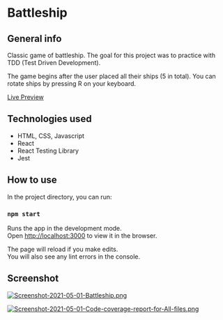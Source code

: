 # Battleship

## General info

Classic game of battleship. The goal for this project was to practice with TDD (Test Driven Development).

The game begins after the user placed all their ships (5 in total). You can rotate ships by pressing R on your keyboard.

[Live Preview](http://alessandrovinciabc.github.io/battleship-react)

## Technologies used

- HTML, CSS, Javascript
- React
- React Testing Library
- Jest

## How to use

In the project directory, you can run:

### `npm start`

Runs the app in the development mode.\
Open [http://localhost:3000](http://localhost:3000) to view it in the browser.

The page will reload if you make edits.\
You will also see any lint errors in the console.

## Screenshot

[![Screenshot-2021-05-01-Battleship.png](https://i.postimg.cc/FF3wn9qq/Screenshot-2021-05-01-Battleship.png)](https://postimg.cc/jCq8DrRQ)

[![Screenshot-2021-05-01-Code-coverage-report-for-All-files.png](https://i.postimg.cc/yNCLR968/Screenshot-2021-05-01-Code-coverage-report-for-All-files.png)](https://postimg.cc/hXM8WX7k)
